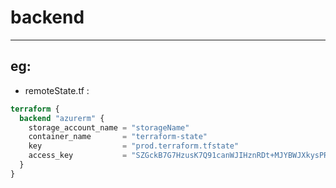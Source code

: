 # backend

---

## eg:
* remoteState.tf :
````tf
terraform {
  backend "azurerm" {
    storage_account_name = "storageName"
    container_name       = "terraform-state"
    key                  = "prod.terraform.tfstate"
    access_key           = "SZGckB7G7HzusK7Q91canWJIHznRDt+MJYBWJXkysPR8gpkiMgNxTd/FzROhuVj85Q14gyHNTN+d0BpK8m0Qw=="
  }
}
````
